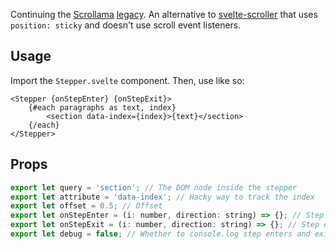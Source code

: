Continuing the [Scrollama](https://github.com/russellsamora/scrollama) [legacy](https://github.com/jsonkao/react-scrollama). An alternative to [svelte-scroller](https://github.com/sveltejs/svelte-scroller) that uses `position: sticky` and doesn't use scroll event listeners.

## Usage

Import the `Stepper.svelte` component. Then, use like so:

```svelte
<Stepper {onStepEnter} {onStepExit}>
    {#each paragraphs as text, index}
        <section data-index={index}>{text}</section>
    {/each}
</Stepper>
```

## Props

```js
export let query = 'section'; // The DOM node inside the stepper
export let attribute = 'data-index'; // Hacky way to track the index
export let offset = 0.5; // Offset
export let onStepEnter = (i: number, direction: string) => {}; // Step enter callback
export let onStepExit = (i: number, direction: string) => {}; // Step exit callback
export let debug = false; // Whether to console.log step enters and exits
```
